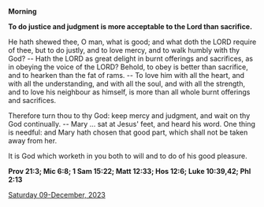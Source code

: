 **Morning**

**To do justice and judgment is more acceptable to the Lord than sacrifice.**
 
He hath shewed thee, O man, what is good; and what doth the LORD require of thee, but to do justly, and to love mercy, and to walk humbly with thy God? -- Hath the LORD as great delight in burnt offerings and sacrifices, as in obeying the voice of the LORD? Behold, to obey is better than sacrifice, and to hearken than the fat of rams. -- To love him with all the heart, and with all the understanding, and with all the soul, and with all the strength, and to love his neighbour as himself, is more than all whole burnt offerings and sacrifices.
 
Therefore turn thou to thy God: keep mercy and judgment, and wait on thy God continually. -- Mary ... sat at Jesus' feet, and heard his word. One thing is needful: and Mary hath chosen that good part, which shall not be taken away from her.
 
It is God which worketh in you both to will and to do of his good pleasure.  

**Prov 21:3; Mic 6:8; 1 Sam 15:22; Matt 12:33; Hos 12:6; Luke 10:39,42; Phl 2:13**

[Saturday 09-December, 2023](https://t.me/daily_light)
